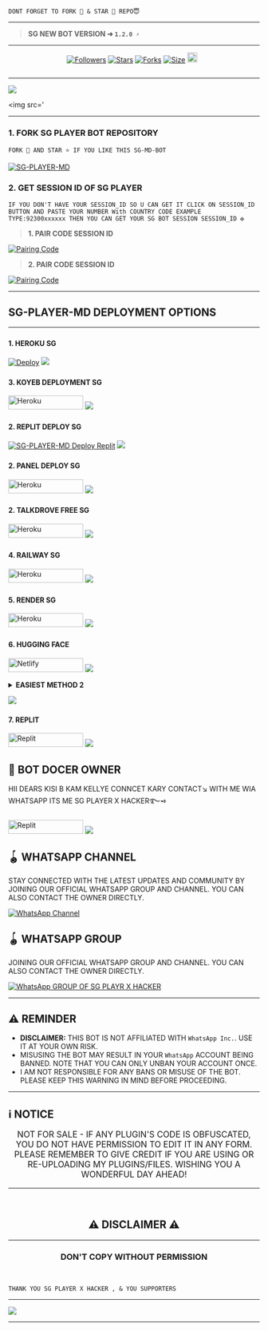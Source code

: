 
```
DONT FORGET TO FORK 🍴 & STAR 🌟 REPO😇
```
---

> **SG NEW BOT VERSION ➜ `1.2.0 ⚡`**
---





  <p align="center">
<a href="https://github.com/mrfrank-ofc/followers"><img title="Followers" src="https://img.shields.io/github/followers/itx-alii-raza?color=blue&style=flat-square"></a>
<a href="https://github.com/sgplayerxpo56/SG-PLAYER-MD-BOT/stargazers/"><img title="Stars" src="https://img.shields.io/github/stars/sgplayerxpo56/SG-PLAYER-MD-BOT?color=blue&style=flat-square"></a>
<a href="https://github.com/sgplayerxpo56/SG-PLAYER-MD-BOT/network/members"><img title="Forks" src="https://img.shields.io/github/forks/sgplayerxpo56/SG-PLAYER-MD-BOT?color=blue&style=flat-square"></a>
<a href="https://github.com/sgplayerxpo56/SG-PLAYER-MD-BOT/"><img title="Size" src="https://img.shields.io/github/repo-size/sgplayerxpo56/SG-PLAYER-MD-BOT?style=flat-square&color=blue"></a>
<a href="https://github.com/sgplayerxpo56/SG-PLAYER-MD-BOT/graphs/commit-activity"><img height="20" src="https://img.shields.io/badge/Maintained%3F-yes-blue.svg"></a>&nbsp;&nbsp;
</p>
<p align='center'>
</p>

<a href="https://git.io/typing-svg"><img src="https://readme-typing-svg.demolab.com?font=s+Ops+One&size=50&pause=1000&color=1BAFBAFF&center=true&width=810&height=100&lines=+THANKS FOR CHOOSING+SG-PLAYER-MD;MULTI+DEVICE+WHATSAPP+BOT;POWRER BY SG PLAYER=" alt="" /></a>
  </p>
  
--- 

<a><img src='https://files.catbox.moe/tuj52t.jpg'/></a>

<a><img src='

***




### 1. FORK SG PLAYER BOT REPOSITORY

`FORK 🍴 AND STAR ⭐ IF YOU LIKE THIS SG-MD-BOT`

  <a href="https://github.com/sgplayerxpo56/SG-PLAYER-MD-BOT/fork"><img title="SG-PLAYER-MD" src="https://files.catbox.moe/tuj52t.jpg"></a>
  
### 2. GET SESSION ID OF SG PLAYER
 
`IF YOU DON'T HAVE YOUR SESSION_ID SO U CAN GET IT CLICK ON SESSION_ID BUTTON AND PASTE YOUR NUMBER With COUNTRY CODE EXAMPLE TYPE:92300xxxxxx THEN YOU CAN GET YOUR SG BOT SESSION SESSION_ID ✠`


> **1. PAIR CODE SESSION ID**

<a href='https://ali-pair-xode.onrender.com/' target="_blank">
  <img alt='Pairing Code' src='https://img.shields.io/badge/Get%20Pairing%20Code-yellow?style=for-the-badge&logo=opencv&logoColor=red'/>
</a>
<br> 

> **2. PAIR CODE SESSION ID**

<a href='https://ali-pair-xode.onrender.com/' target="_blank">
  <img alt='Pairing Code' src='https://img.shields.io/badge/Get%20Pairing%20Code-darkpink?style=for-the-badge&logo=opencv&logoColor=red'/>
</a>
<br> 



---

### <h2 align="">SG-PLAYER-MD DEPLOYMENT OPTIONS</h2>

---

### <h4 align="">1. HEROKU SG</h4>
<p style="text-align: center; font-size: 1.2em;">


[![Deploy](https://www.herokucdn.com/deploy/button.svg)](https://dashboard.heroku.com/new?template=https://github.com/sgplayerxpo56/SG-PLAYER-MD-BOT)
<a><img src='https://i.imgur.com/LyHic3i.gif'/></a>

### <h4 align="">3. KOYEB DEPLOYMENT SG</h4>
<p style="text-align: center; font-size: 1.2em;">

<p align="">
<a href="https://app.koyeb.com/services/deploy?type=git&repository=sgplayerxpo56/SG-PLAYER-MD-BOT"' target="_blank"><img alt='Heroku' src='https://img.shields.io/badge/-koyeb ‎ deploy-FF009D?style=for-the-badge&logo=koyeb&logoColor=white'/< width=150 height=28/p></a>
<a><img src='https://i.imgur.com/LyHic3i.gif'/></a>

### <h4 align="">2. REPLIT DEPLOY SG</h4>

<a href="https://github.com/sgplayerxpo56/SG-PLAYER-MD-BOT"><img title="SG-PLAYER-MD Deploy Replit" src="https://img.shields.io/badge/DEPLOY REPLIT-h?color=black&style=for-the-badge&logo=Replit"></a>
<a><img src='https://i.imgur.com/LyHic3i.gif'/></a>

### <h4 align="">2. PANEL DEPLOY SG</h4>
<p style="text-align: center; font-size: 1.2em;">
  
<p align="">
<a href='https://github.com/sgplayerxpo56/SG-PLAYER-MD-BOT/archive/refs/heads/main.zip' target="_blank"><img alt='Heroku' src='https://img.shields.io/badge/Panel Zip-000000?style=for-the-badge&logo=bot-hosting&logoColor=white&labelColor=000000&color=blue'/< width=150 height=28/p></a>
  <a><img src='https://i.imgur.com/LyHic3i.gif'/></a>
  


### <h4 align="">2. TALKDROVE FREE SG</h4>
<p style="text-align: center; font-size: 1.2em;">
  
<p align="">
<a href='https://talkdrove.com/share-bot/11' target="_blank"><img alt='Heroku' src='https://img.shields.io/badge/-TalkDrove ‎Deploy-6971FF?style=for-the-badge&logo=Github&logoColor=white'/< width=150 height=28/p></a>
  <a><img src='https://i.imgur.com/LyHic3i.gif'/></a>

### <h4 align="">4. RAILWAY SG</h4>
<p style="text-align: center; font-size: 1.2em;">

<p align="">
<a href='https://railway.app/new' target="_blank"><img alt='Heroku' src='https://img.shields.io/badge/-railway deploy-FF8700?style=for-the-badge&logo=railway&logoColor=white'/< width=150 height=28/p></a>
<a><img src='https://i.imgur.com/LyHic3i.gif'/></a>

### <h4 align="">5. RENDER SG</h4>
<p style="text-align: center; font-size: 1.2em;">
  
<p align="">
<a href='https://dashboard.render.com/web/new' target="_blank"><img alt='Heroku' src='https://img.shields.io/badge/-Render deploy-black?style=for-the-badge&logo=render&logoColot=white'/< width=150 height=28/p></a>
<a><img src='https://i.imgur.com/LyHic3i.gif'/></a>

### <h4 align="">6. HUGGING FACE</h4>
<p style="text-align: center; font-size: 1.2em;">
  
<p align="">
<a href='https://app.netlify.com/' target="_blank"><img alt='Netlify' src='https://img.shields.io/badge/-Netlify Deploy-CC00FF?style=for-the-badge&logo=huggingface&logoColor=white'/< width=150 height=28/p></a> </a>
<a><img src='https://i.imgur.com/LyHic3i.gif'/></a>
<details>
  
<b><strong><summary align="" style="color: Yello;">EASIEST METHOD 2</summary></strong></b>
<p style="text-align: center; font-size: 1.2em;">
 
*❄️ Deploy SG-PLAYER-md 


> CREDITS SG PLAYER X HACKERSZ🎐

*ᴘᴏᴡᴇʀᴇᴅ ʙʏ ᴍʀ SG PLAYER X HACKER ᴏꜰᴄ*</h6>

</details>

<a><img src='https://i.imgur.com/LyHic3i.gif'/></a>


### <h4 align="">7. REPLIT</h4>
<p style="text-align: center; font-size: 1.2em;">

<p align="">
<a href='https://replit.com/~' target="_blank"><img alt='Replit' src='https://img.shields.io/badge/-Replit Deploy-1976D2?style=for-the-badge&logo=replit&logoColor=white'/< width=150 height=28/p></a> </a>
<a><img src='https://i.imgur.com/LyHic3i.gif'/></a>


## 👑 BOT DOCER OWNER 
HII DEARS KISI B KAM KELLYE CONNCET KARY CONTACT↘︎ WITH ME WIA WHATSAPP ITS ME SG PLAYER X HACKER࿐➺

<p align="">
<a href='https://wa.me/+923260602960?text=*ʜɪɪ+SGPLAYER+ɪ+ɴᴇᴇᴅ+ʜᴇʟᴘ!.+ɪ+ᴍᴇssᴀɢᴇᴅ+ʏᴏᴜ+ғʀᴏᴍ+ᴀʟɪ-ᴍᴅ+ʀᴇᴘᴏ!!*' target="_blank"><img alt='Replit' src='https://img.shields.io/badge/ Whatsapp -25D366?style=for-the-badge&logo=whatsapp&logoColor=white'/< width=150 height=28/p></a> </a>
<a><img src='https://i.imgur.com/LyHic3i.gif'/></a>


## 🪀 WHATSAPP CHANNEL 
STAY CONNECTED WITH THE LATEST UPDATES AND COMMUNITY BY JOINING OUR OFFICIAL WHATSAPP GROUP AND CHANNEL. YOU CAN ALSO CONTACT THE OWNER DIRECTLY.

[![WhatsApp Channel](https://img.shields.io/badge/JOIN-WHATSAAP%20CHANNEL-25D366?style=for-the-badge&logo=whatsapp)](https://whatsapp.com/channel/0029VbAg8dwElagmJ548Ul0G)

## 🪀 WHATSAPP GROUP
JOINING OUR OFFICIAL WHATSAPP GROUP AND CHANNEL. YOU CAN ALSO CONTACT THE OWNER DIRECTLY.

[![WhatsApp GROUP OF SG PLAYR X HACKER](https://img.shields.io/badge/JOIN-WHATSAAP%20GROUP-25D366?style=for-the-badge&logo=whatsapp)](https://chat.whatsapp.com/D7TaThwliK0F2CtiSHElq6?mode=)

 


***

## <h2 align="left">⚠️ REMINDER </h2>
<p style="text-align: center; font-size: 1.2em;">

- **DISCLAIMER:** THIS BOT IS NOT AFFILIATED WITH `WhatsApp Inc.`. USE IT AT YOUR OWN RISK.
- MISUSING THE BOT MAY RESULT IN YOUR `WhatsApp` ACCOUNT BEING BANNED. NOTE THAT YOU CAN ONLY UNBAN YOUR ACCOUNT ONCE.
- I AM NOT RESPONSIBLE FOR ANY BANS OR MISUSE OF THE BOT. PLEASE KEEP THIS WARNING IN MIND BEFORE PROCEEDING.

---

<h2 align="left">ℹ️ NOTICE</h2>
<p style="text-align: center; font-size: 1.2em;">
  NOT FOR SALE - IF ANY PLUGIN'S CODE IS OBFUSCATED, YOU DO NOT HAVE PERMISSION TO EDIT IT IN ANY FORM. PLEASE REMEMBER TO GIVE CREDIT IF YOU ARE USING OR RE-UPLOADING MY PLUGINS/FILES. WISHING YOU A WONDERFUL DAY AHEAD!</p>
  
---

 <br>
<h2 align="center"> ⚠️ DISCLAIMER ⚠️
 </h2>
 
 ---

<h3 align="center"> DON'T COPY WITHOUT PERMISSION 
</h3>

<br>

```
THANK YOU SG PLAYER X HACKER , & YOU SUPPORTERS
```
-----
<a><img src='https://files.catbox.moe/tuj52t.jpg'/></a>

------
